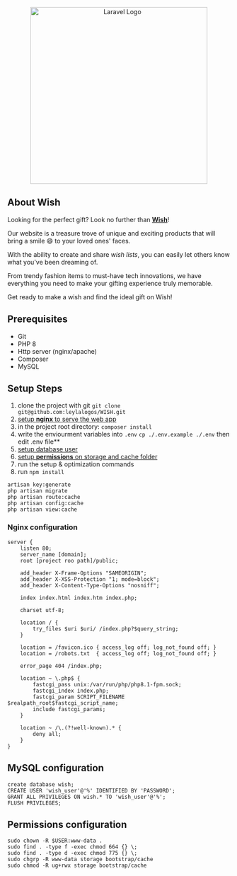 <p align="center"><a href="https://wish.xnor.one" target="_blank"><img src="https://wish.xnor.one/frontend/images/Wish.png" width="400" alt="Laravel Logo"></a></p>

## About Wish

Looking for the perfect gift? Look no further than **[Wish](https://wish.xnor.one/)**!

Our website is a treasure trove of unique and exciting products that will bring a smile :smile: to your loved ones' faces.

With the ability to create and share _wish lists_, you can easily let others know what you've been dreaming of.

From trendy fashion items to must-have tech innovations, we have everything you need to make your gifting experience truly memorable.

Get ready to make a wish and find the ideal gift on Wish!

## Prerequisites

-   Git
-   PHP 8
-   Http server (nginx/apache)
-   Composer
-   MySQL

## Setup Steps

1. clone the project with git
   `git clone git@github.com:leylalogos/WISH.git`
2. [setup **nginx** to serve the web app](#nginx-configuration)
3. in the project root directory:
   `composer install`
4. write the enviourment variables into `.env`
   `cp ./.env.example ./.env` then edit .env file\*\*
5. [setup database user](#mysql-configuration)
6. [setup **permissions** on storage and cache folder](#permissions-configuration)
7. run the setup & optimization commands
8. run `npm install`

```
artisan key:generate
php artisan migrate
php artisan route:cache
php artisan config:cache
php artisan view:cache
```

### Nginx configuration

```
server {
    listen 80;
    server_name [domain];
    root [project roo path]/public;

    add_header X-Frame-Options "SAMEORIGIN";
    add_header X-XSS-Protection "1; mode=block";
    add_header X-Content-Type-Options "nosniff";

    index index.html index.htm index.php;

    charset utf-8;

    location / {
        try_files $uri $uri/ /index.php?$query_string;
    }

    location = /favicon.ico { access_log off; log_not_found off; }
    location = /robots.txt  { access_log off; log_not_found off; }

    error_page 404 /index.php;

    location ~ \.php$ {
        fastcgi_pass unix:/var/run/php/php8.1-fpm.sock;
        fastcgi_index index.php;
        fastcgi_param SCRIPT_FILENAME $realpath_root$fastcgi_script_name;
        include fastcgi_params;
    }

    location ~ /\.(?!well-known).* {
        deny all;
    }
}
```

## MySQL configuration

```
create database wish;
CREATE USER 'wish_user'@'%' IDENTIFIED BY 'PASSWORD';
GRANT ALL PRIVILEGES ON wish.* TO 'wish_user'@'%';
FLUSH PRIVILEGES;

```

## Permissions configuration

```
sudo chown -R $USER:www-data .
sudo find . -type f -exec chmod 664 {} \;
sudo find . -type d -exec chmod 775 {} \;
sudo chgrp -R www-data storage bootstrap/cache
sudo chmod -R ug+rwx storage bootstrap/cache

```
